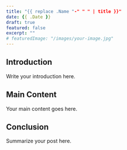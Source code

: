 ```yaml
---
title: "{{ replace .Name "-" " " | title }}"
date: {{ .Date }}
draft: true
featured: false
excerpt: ""
# featuredImage: "/images/your-image.jpg"
---
```


## Introduction

Write your introduction here.

## Main Content

Your main content goes here.

## Conclusion

Summarize your post here.
